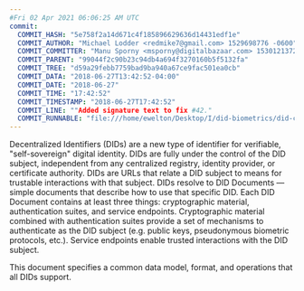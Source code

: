 ```yaml
---
#Fri 02 Apr 2021 06:06:25 AM UTC
commit:
  COMMIT_HASH: "5e758f2a14d671c4f185896629636d14431edf1e"
  COMMIT_AUTHOR: "Michael Lodder <redmike7@gmail.com> 1529698776 -0600"
  COMMIT_COMMITTER: "Manu Sporny <msporny@digitalbazaar.com> 1530121372 -0400"
  COMMIT_PARENT: "99044f2c90b23c94db4a694f3270160b5f5132fa"
  COMMIT_TREE: "d59a29febb7759bad9ba940a67ce9fac501ea0cb"
  COMMIT_DATA: "2018-06-27T13:42:52-04:00"
  COMMIT_DATE: "2018-06-27"
  COMMIT_TIME: "17:42:52"
  COMMIT_TIMESTAMP: "2018-06-27T17:42:52"
  COMMIT_LINE: ""Added signature text to fix #42."
  COMMIT_RUNNABLE: "file:///home/ewelton/Desktop/I/did-biometrics/did-core-dataset/analysis/gitinfo/5e758f2a14d671c4f185896629636d14431edf1e/snapshot/index.html"
---
```


<section id="abstract">
<p>
Decentralized Identifiers (DIDs) are a new type of identifier for
verifiable, "self-sovereign" digital identity. DIDs are fully under the
control of the DID subject, independent from any centralized registry,
identity provider, or certificate authority. DIDs are URLs that relate a
DID subject to means for trustable interactions with that subject. DIDs
resolve to DID Documents — simple documents that describe how to use that
specific DID. Each DID Document contains at least three things:
cryptographic material, authentication suites, and service endpoints.
Cryptographic material combined with authentication suites provide a set of
mechanisms to authenticate as the DID subject (e.g. public keys,
pseudonymous biometric protocols, etc.). Service endpoints enable
trusted interactions with the DID subject.
      </p>
<p>
This document specifies a common data model, format, and operations that all
DIDs support.
      </p>
</section>
